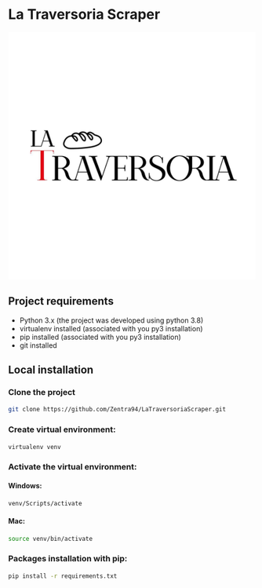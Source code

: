 # La Traversoria Scraper

![Logo La Traversoria](statics/images/LT_logo.jpg)

## Project requirements

* Python 3.x (the project was developed using python 3.8)
* virtualenv installed (associated with you py3 installation)
* pip installed (associated with you py3 installation)
* git installed

## Local installation

### Clone the project

```bash
git clone https://github.com/Zentra94/LaTraversoriaScraper.git
```

### Create virtual environment:
```bash
virtualenv venv
```

### Activate the virtual environment:
#### Windows:
```bash
venv/Scripts/activate
```
#### Mac:
```bash
source venv/bin/activate
```

### Packages installation with pip:
```bash
pip install -r requirements.txt
```
